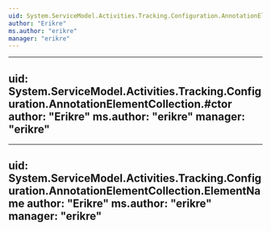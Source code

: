```yaml
---
uid: System.ServiceModel.Activities.Tracking.Configuration.AnnotationElementCollection
author: "Erikre"
ms.author: "erikre"
manager: "erikre"
---
```


---
uid: System.ServiceModel.Activities.Tracking.Configuration.AnnotationElementCollection.#ctor
author: "Erikre"
ms.author: "erikre"
manager: "erikre"
---

---
uid: System.ServiceModel.Activities.Tracking.Configuration.AnnotationElementCollection.ElementName
author: "Erikre"
ms.author: "erikre"
manager: "erikre"
---
